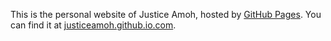 <p>This is the personal website of Justice Amoh, hosted by <a href="http://pages.github.com">GitHub Pages</a>. You can find it at <a href="http://justiceamoh.github.io/">justiceamoh.github.io.com</a>.</p>

